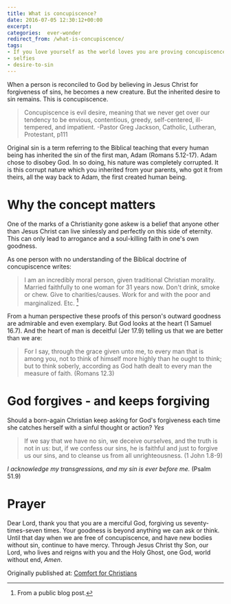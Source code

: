 ```yaml
---
title: What is concupiscence?
date: 2016-07-05 12:30:12+00:00
excerpt:  
categories:  ever-wonder
redirect_from: /what-is-concupiscence/
tags:
- If you love yourself as the world loves you are proving concupiscence.
- selfies
- desire-to-sin
---
```


When a person is reconciled to God by believing in Jesus Christ for forgiveness of sins, he becomes a new creature.  But the inherited desire to sin remains.  This is concupiscence.



<blockquote>Concupiscence is evil desire, meaning that we never get over our tendency to be envious, contentious, greedy, self-centered, ill-tempered, and impatient. -Pastor Greg Jackson, Catholic, Lutheran, Protestant, p111</blockquote>



Original sin is a term referring to the Biblical teaching that every human being has inherited the sin of the first man, Adam (Romans 5.12-17).  Adam chose to disobey God.  In so doing, his nature was completely corrupted.  It is this corrupt nature which you inherited from your parents, who got it from theirs, all the way back to Adam, the first created human being.



# Why the concept matters





One of the marks of a Christianity gone askew is a belief that anyone other than Jesus Christ can live sinlessly and perfectly on this side of eternity. This can only lead to arrogance and a soul-killing faith in one's own goodness.

As one person with no understanding of the Biblical doctrine of concupiscence writes:

> I am an incredibly moral person, given traditional Christian morality. Married faithfully to one woman for 31 years now. Don't drink, smoke or chew. Give to charities/causes. Work for and with the poor and marginalized. Etc. [^47d0a6c4]

[^47d0a6c4]: From a public blog post.

From a human perspective these proofs of this person's outward goodness are admirable and even exemplary.  But God looks at the heart (1 Samuel 16.7).  And the heart of man is deceitful (Jer 17.9) telling us that we are better than we are:



<blockquote>
For I say, through the grace given unto me, to every man that is among you, not to think of himself more highly than he ought to think; but to think soberly, according as God hath dealt to every man the measure of faith. (Romans 12.3)</blockquote>





# God forgives - and keeps forgiving





Should a born-again Christian keep asking for God's forgiveness each time she catches herself with a sinful thought or action?  _Yes_

> If we say that we have no sin, we deceive ourselves, and the truth is not in us: but, if we confess our sins, he is faithful and just to forgive us our sins, and to cleanse us from all unrighteousness. (1 John 1.8-9)

_I acknowledge my transgressions, and my sin is ever before me._ (Psalm 51.9)

# Prayer
Dear Lord, thank you that you are a merciful God, forgiving us seventy-times-seven times.  Your goodness is beyond anything we can ask or think.  Until that day when we are free of concupiscence, and have new bodies without sin, continue to have mercy.  Through Jesus Christ thy Son, our Lord, who lives and reigns with you and the Holy Ghost, one God, world without end, _Amen_.

<div>Originally published at: <a href='http://www.alecsatin.com'>Comfort for Christians</a></div>
